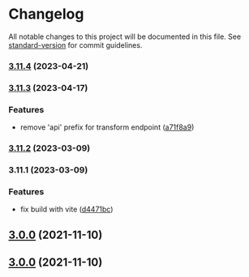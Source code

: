 # Changelog

All notable changes to this project will be documented in this file. See [standard-version](https://github.com/conventional-changelog/standard-version) for commit guidelines.

### [3.11.4](https://github.com/RegdataSA/rps-engine-client-js/compare/v3.11.3...v3.11.4) (2023-04-21)

### [3.11.3](https://github.com/RegdataSA/rps-engine-client-js/compare/v3.11.2...v3.11.3) (2023-04-17)


### Features

* remove 'api' prefix for transform endpoint ([a71f8a9](https://github.com/RegdataSA/rps-engine-client-js/commit/a71f8a95663dfede24f0ed4274e853404d0552d0))

### [3.11.2](https://github.com/RegdataSA/rps-engine-client-js/compare/v3.11.1...v3.11.2) (2023-03-09)

### 3.11.1 (2023-03-09)


### Features

* fix build with vite ([d4471bc](https://github.com/RegdataSA/rps-engine-client-js/commit/d4471bcd059944d789d37395ec7ccfc5a5a2ec81))

## [3.0.0](https://github.com/dnov-ciklum/rps-engine-client-js/compare/v1.0.9...v3.0.0) (2021-11-10)

## [3.0.0](https://github.com/dnov-ciklum/rps-engine-client-js/compare/v1.0.9...v3.0.0) (2021-11-10)
